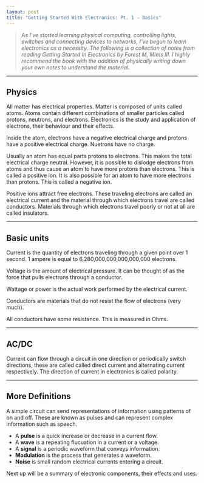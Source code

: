 ```yaml
---
layout: post
title: "Getting Started With Electronics: Pt. 1 - Basics"
---
```


>*As I've started learning physical computing, controlling lights, switches and connecting devices to networks, I've begun to learn electronics as a necessity. The following is a collection of notes from reading Getting Started In Electronics by Forest M, Mims III. I highly recommend the book with the addition of physically writing down your own notes to understand the material.*

---

## Physics

All matter has electrical properties. Matter is composed of units called atoms. Atoms contain different combinations of smaller particles called protons, neutrons, and electrons. Electronics is the study and application of electrons, their behaviour and their effects.

Inside the atom, electrons have a negative electrical charge and protons have a positive electrical charge. Nuetrons have no charge.

Usually an atom has equal parts protons to electrons. This makes the total electrical charge neutral. However, it is possible to dislodge electrons from atoms and thus cause an atom to have more protons than electrons. This is called a positive ion. It is also possible for an atom to have more electrons than protons. This is called a negative ion.

Positive ions attract free electrons. These traveling electrons are called an electrical current and the material through which electrons travel are called conductors. Materials through which electrons travel poorly or not at all are called insulators.

---

## Basic units

Current is the quantity of electrons traveling through a given point over 1 second. 1 ampere is equal to 6,280,000,000,000,000,000 electrons.

Voltage is the amount of electrical pressure. It can be thought of as the force that pulls electrons through a conductor.

Wattage or power is the actual work performed by the electrical current.

Conductors are materials that do not resist the flow of electrons (very much).

All conductors have some resistance. This is measured in Ohms.

---

## AC/DC

Current can flow through a circuit in one direction or periodically switch directions, these are called called direct current and alternating current respectively. The direction of current in electronics is called polarity.

---

## More Definitions

A simple circuit can send representations of information using patterns of on and off. These are known as pulses and can represent complex information such as speech.

- A **pulse** is a quick increase or decrease in a current flow.
- A **wave** is a repeating flucuation in a current or a voltage.
- A **signal** is a periodic waveform that conveys information.
- **Modulation** is the process that generates a waveform.
- **Noise** is small random electrical currents entering a circuit.

Next up will be a summary of electronic components, their effects and uses.
